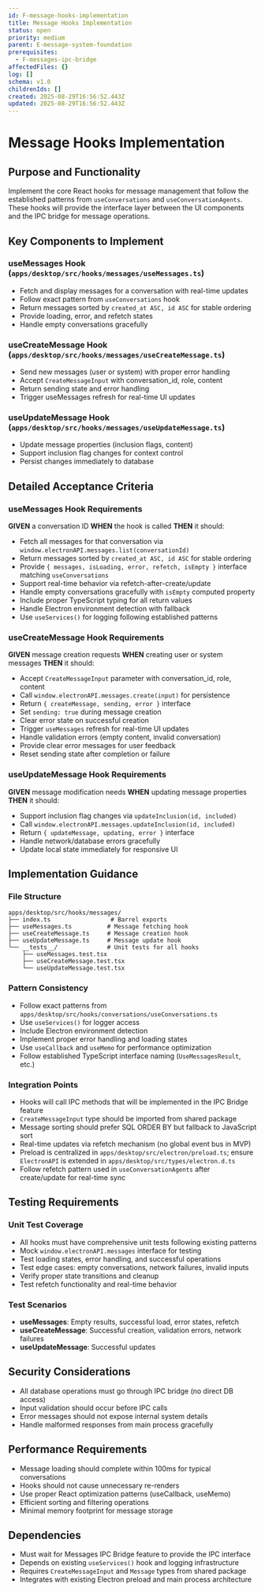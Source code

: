 ```yaml
---
id: F-message-hooks-implementation
title: Message Hooks Implementation
status: open
priority: medium
parent: E-message-system-foundation
prerequisites:
  - F-messages-ipc-bridge
affectedFiles: {}
log: []
schema: v1.0
childrenIds: []
created: 2025-08-29T16:56:52.443Z
updated: 2025-08-29T16:56:52.443Z
---
```


# Message Hooks Implementation

## Purpose and Functionality

Implement the core React hooks for message management that follow the established patterns from `useConversations` and `useConversationAgents`. These hooks will provide the interface layer between the UI components and the IPC bridge for message operations.

## Key Components to Implement

### useMessages Hook (`apps/desktop/src/hooks/messages/useMessages.ts`)

- Fetch and display messages for a conversation with real-time updates
- Follow exact pattern from `useConversations` hook
- Return messages sorted by `created_at ASC, id ASC` for stable ordering
- Provide loading, error, and refetch states
- Handle empty conversations gracefully

### useCreateMessage Hook (`apps/desktop/src/hooks/messages/useCreateMessage.ts`)

- Send new messages (user or system) with proper error handling
- Accept `CreateMessageInput` with conversation_id, role, content
- Return sending state and error handling
- Trigger useMessages refresh for real-time UI updates

### useUpdateMessage Hook (`apps/desktop/src/hooks/messages/useUpdateMessage.ts`)

- Update message properties (inclusion flags, content)
- Support inclusion flag changes for context control
- Persist changes immediately to database

## Detailed Acceptance Criteria

### useMessages Hook Requirements

**GIVEN** a conversation ID
**WHEN** the hook is called
**THEN** it should:

- Fetch all messages for that conversation via `window.electronAPI.messages.list(conversationId)`
- Return messages sorted by `created_at ASC, id ASC` for stable ordering
- Provide `{ messages, isLoading, error, refetch, isEmpty }` interface matching `useConversations`
- Support real-time behavior via refetch-after-create/update
- Handle empty conversations gracefully with `isEmpty` computed property
- Include proper TypeScript typing for all return values
- Handle Electron environment detection with fallback
- Use `useServices()` for logging following established patterns

### useCreateMessage Hook Requirements

**GIVEN** message creation requests
**WHEN** creating user or system messages
**THEN** it should:

- Accept `CreateMessageInput` parameter with conversation_id, role, content
- Call `window.electronAPI.messages.create(input)` for persistence
- Return `{ createMessage, sending, error }` interface
- Set `sending: true` during message creation
- Clear error state on successful creation
- Trigger `useMessages` refresh for real-time UI updates
- Handle validation errors (empty content, invalid conversation)
- Provide clear error messages for user feedback
- Reset sending state after completion or failure

### useUpdateMessage Hook Requirements

**GIVEN** message modification needs
**WHEN** updating message properties
**THEN** it should:

- Support inclusion flag changes via `updateInclusion(id, included)`
- Call `window.electronAPI.messages.updateInclusion(id, included)`
- Return `{ updateMessage, updating, error }` interface
- Handle network/database errors gracefully
- Update local state immediately for responsive UI

## Implementation Guidance

### File Structure

```
apps/desktop/src/hooks/messages/
├── index.ts                 # Barrel exports
├── useMessages.ts          # Message fetching hook
├── useCreateMessage.ts     # Message creation hook
├── useUpdateMessage.ts     # Message update hook
└── __tests__/              # Unit tests for all hooks
    ├── useMessages.test.tsx
    ├── useCreateMessage.test.tsx
    └── useUpdateMessage.test.tsx
```

### Pattern Consistency

- Follow exact patterns from `apps/desktop/src/hooks/conversations/useConversations.ts`
- Use `useServices()` for logger access
- Include Electron environment detection
- Implement proper error handling and loading states
- Use `useCallback` and `useMemo` for performance optimization
- Follow established TypeScript interface naming (`UseMessagesResult`, etc.)

### Integration Points

- Hooks will call IPC methods that will be implemented in the IPC Bridge feature
- `CreateMessageInput` type should be imported from shared package
- Message sorting should prefer SQL ORDER BY but fallback to JavaScript sort
- Real-time updates via refetch mechanism (no global event bus in MVP)
- Preload is centralized in `apps/desktop/src/electron/preload.ts`; ensure `ElectronAPI` is extended in `apps/desktop/src/types/electron.d.ts`
- Follow refetch pattern used in `useConversationAgents` after create/update for real-time sync

## Testing Requirements

### Unit Test Coverage

- All hooks must have comprehensive unit tests following existing patterns
- Mock `window.electronAPI.messages` interface for testing
- Test loading states, error handling, and successful operations
- Test edge cases: empty conversations, network failures, invalid inputs
- Verify proper state transitions and cleanup
- Test refetch functionality and real-time behavior

### Test Scenarios

- **useMessages**: Empty results, successful load, error states, refetch
- **useCreateMessage**: Successful creation, validation errors, network failures
- **useUpdateMessage**: Successful updates

## Security Considerations

- All database operations must go through IPC bridge (no direct DB access)
- Input validation should occur before IPC calls
- Error messages should not expose internal system details
- Handle malformed responses from main process gracefully

## Performance Requirements

- Message loading should complete within 100ms for typical conversations
- Hooks should not cause unnecessary re-renders
- Use proper React optimization patterns (useCallback, useMemo)
- Efficient sorting and filtering operations
- Minimal memory footprint for message storage

## Dependencies

- Must wait for Messages IPC Bridge feature to provide the IPC interface
- Depends on existing `useServices()` hook and logging infrastructure
- Requires `CreateMessageInput` and `Message` types from shared package
- Integrates with existing Electron preload and main process architecture
